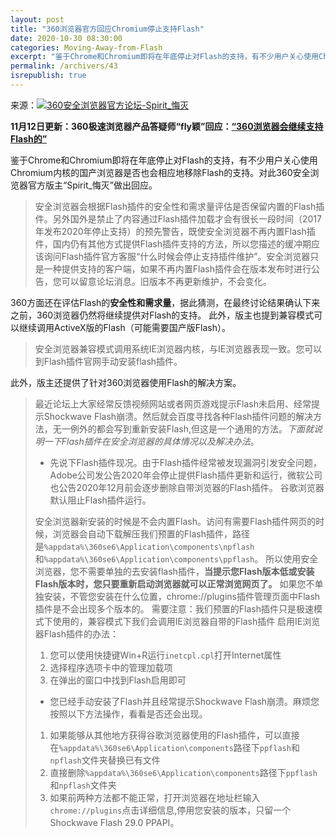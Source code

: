 ```yaml
---
layout: post
title: "360浏览器官方回应Chromium停止支持Flash"
date: 2020-10-30 08:30:00
categories: Moving-Away-from-Flash
excerpt: "鉴于Chrome和Chromium即将在年底停止对Flash的支持，有不少用户关心使用Chromium内核的国产浏览器是否也会相应地移除Flash的支持。对此360安全浏览器官方版主“Spirit_悔灭”做出回应。"
permalink: /archivers/43
isrepublish: true
---
```


来源：[![360安全浏览器官方论坛-Spirit_悔灭](https://img.shields.io/badge/360安全浏览器官方论坛-Spirit_悔灭-brightgreen)](https://bbs.360.cn/forum-141-1.html)

**11月12日更新：360极速浏览器产品答疑师“fly颖”回应：[“360浏览器会继续支持Flash的”](https://bbs.360.cn/forum.php?mod=viewthread&tid=15933600&page=1#pid118058892)**

鉴于Chrome和Chromium即将在年底停止对Flash的支持，有不少用户关心使用Chromium内核的国产浏览器是否也会相应地移除Flash的支持。对此360安全浏览器官方版主“Spirit_悔灭”做出回应。
> 安全浏览器会根据Flash插件的安全性和需求量评估是否保留内置的Flash插件。另外国外是禁止了内容通过Flash插件加载才会有很长一段时间（2017年发布2020年停止支持）的预先警告，既使安全浏览器不再内置Flash插件，国内仍有其他方式提供Flash插件支持的方法，所以您描述的缓冲期应该询问Flash插件官方客服“什么时候会停止支持插件维护”。安全浏览器只是一种提供支持的客户端，如果不再内置Flash插件会在版本发布时进行公告，您可以留意论坛消息。旧版本不再更新维护，不会变化。

360方面还在评估Flash的**安全性和需求量**，据此猜测，在最终讨论结果确认下来之前，360浏览器仍然将继续提供对Flash的支持。
此外，版主也提到兼容模式可以继续调用ActiveX版的Flash（可能需要国产版Flash）。
> 安全浏览器兼容模式调用系统IE浏览器内核，与IE浏览器表现一致。您可以到Flash插件官网手动安装flash插件。 

此外，版主还提供了针对360浏览器使用Flash的解决方案。
>最近论坛上大家经常反馈视频网站或者网页游戏提示Flash未启用、经常提示Shockwave Flash崩溃。然后就会百度寻找各种Flash插件问题的解决方法，无一例外的都会写到重新安装Flash,但这是一个通用的方法。*下面就说明一下Flash插件在安全浏览器的具体情况以及解决办法*。
> * 先说下Flash插件现况。由于Flash插件经常被发现漏洞引发安全问题，Adobe公司发公告2020年会停止提供Flash插件更新和运行，微软公司也公告2020年12月前会逐步删除自带浏览器的Flash插件。 谷歌浏览器默认阻止Flash插件运行。
> 
>安全浏览器新安装的时候是不会内置Flash。访问有需要Flash插件网页的时候，浏览器会自动下载解压我们预置的Flash插件，路径是```%appdata%\360se6\Application\components\npflash```和```%appdata%\360se6\Application\components\ppflash```。
>所以使用安全浏览器，您不需要单独的去安装flash插件，**当提示您Flash版本低或安装Flash版本时，您只要重新启动浏览器就可以正常浏览网页了。** 如果您不单独安装，不管您安装在什么位置，chrome://plugins插件管理页面中Flash插件是不会出现多个版本的。
>需要注意：我们预置的Flash插件只是极速模式下使用的，兼容模式下我们会调用IE浏览器自带的Flash插件
启用IE浏览器Flash插件的办法：
>1. 您可以使用快捷键Win+R运行```inetcpl.cpl```打开Internet属性
>2. 选择程序选项卡中的管理加载项
>3. 在弹出的窗口中找到Flash启用即可
>* 您已经手动安装了Flash并且经常提示Shockwave Flash崩溃。麻烦您按照以下方法操作，看看是否还会出现。
>1. 如果能够从其他地方获得谷歌浏览器使用的Flash插件，可以直接在```%appdata%\360se6\Application\components```路径下```ppflash```和```npflash```文件夹替换已有文件
>2. 直接删除```%appdata%\360se6\Application\components```路径下```ppflash```和```npflash```文件夹
>3. 如果前两种方法都不能正常，打开浏览器在地址栏输入```chrome://plugins```点击详细信息,停用您安装的版本，只留一个Shockwave Flash 29.0 PPAPI。